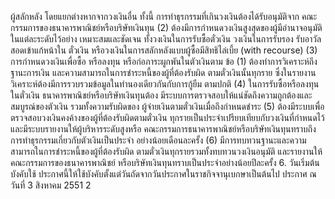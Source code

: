 ผู้สลักหลัง โดยแยกต่างหากจากวงเงินอื่น ทั้งนี้ การทำธุรกรรมที่เกินวงเงินต้องได้รับอนุมัติจาก
คณะกรรมการของธนาคารพาณิชย์หรือบริษัทเงินทุน
(2)
ต้องมีการกําหนดวงเงินสูงสุดของผู้มีอำนาจอนุมัติในแต่ละระดับไว้อย่าง
เหมาะสมและชัดเจน ทั้งวงเงินในการรับซื้อตั๋วเงิน วงเงินในการรับรอง รับอาวัล สอดเข้าแก้หน้าใน
ตั๋วเงิน หรือวงเงินในการสลักหลังแบบผู้ซื้อมีสิทธิไล่เบี้ย (with recourse)
(3) การกำหนดวงเงินเพื่อซื้อ หรือลงทุน หรือก่อภาระผูกพันในตัวเงินตาม
ข้อ (1) ต้องทำการวิเคราะห์ถึงฐานะการเงิน และความสามารถในการชำระหนี้ของผู้ที่ต้องรับผิด
ตามตั๋วเงินนั้นทุกราย ซึ่งในรายงานวิเคราะห์ต้องมีการรวบรวมข้อมูลในทำนองเดียวกันกับการกู้ยืม
ตามปกติ
(4) ในการรับซื้อหรือลงทุนในตั๋วเงิน ธนาคารพาณิชย์หรือบริษัทเงินทุนต้อง
มีระบบการตรวจสอบให้แน่ชัดถึงความถูกต้องและสมบูรณ์ของตัวเงิน รวมทั้งความรับผิดของ
ผู้จ่ายเงินตามตั๋วเงินเมื่อถึงกำหนดชำระ
(5) ต้องมีระบบเพื่อตรวจสอบวงเงินคงค้างของผู้ที่ต้องรับผิดตามตั๋วเงิน
ทุกรายเป็นประจําเปรียบเทียบกับวงเงินที่กำหนดไว้และมีระบบรายงานให้ผู้บริหารระดับสูงหรือ
คณะกรรมการธนาคารพาณิชย์หรือบริษัทเงินทุนทราบถึงการทําธุรกรรมเกี่ยวกับตัวเงินเป็นประจำ
อย่างน้อยเดือนละครั้ง
(6) มีการทบทวนฐานะและความสามารถในการชำระหนี้ของผู้ที่ต้องรับผิด
ตามตั๋วเงินทุกรายรวมทั้งทบทวนวงเงินอนุมัติ และรายงานให้คณะกรรมการของธนาคารพาณิชย์
หรือบริษัทเงินทุนทราบเป็นประจำอย่างน้อยปีละครั้ง
6. วันเริ่มต้นบังคับใช้
ประกาศนี้ให้ใช้บังคับตั้งแต่วันถัดจากวันประกาศในราชกิจจานุเบกษาเป็นต้นไป
ประกาศ ณ วันที่ 3 สิงหาคม 2551
2
